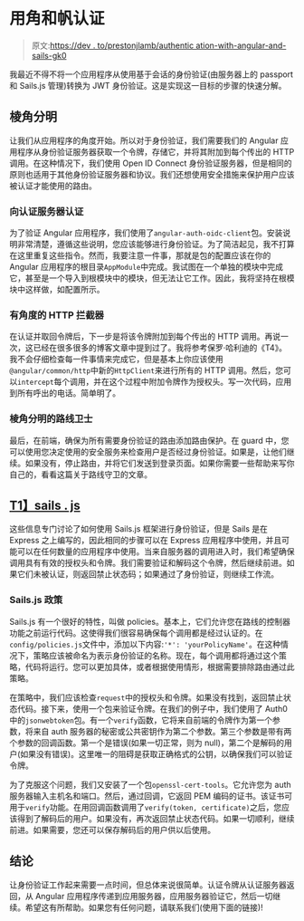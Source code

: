 # 用角和帆认证

> 原文:[https://dev . to/prestonjlamb/authentic ation-with-angular-and-sails-gk0](https://dev.to/prestonjlamb/authentication-with-angular-and-sails-gk0)

我最近不得不将一个应用程序从使用基于会话的身份验证(由服务器上的 passport 和 Sails.js 管理)转换为 JWT 身份验证。这是实现这一目标的步骤的快速分解。

## [](#angular)棱角分明

让我们从应用程序的角度开始。所以对于身份验证，我们需要我们的 Angular 应用程序从身份验证服务器获取一个令牌，存储它，并将其附加到每个传出的 HTTP 调用。在这种情况下，我们使用 Open ID Connect 身份验证服务器，但是相同的原则也适用于其他身份验证服务器和协议。我们还想使用安全措施来保护用户应该被认证才能使用的路由。

### [](#authenticating-with-the-auth-server)向认证服务器认证

为了验证 Angular 应用程序，我们使用了`angular-auth-oidc-client`包。安装说明非常清楚，遵循这些说明，您应该能够进行身份验证。为了简洁起见，我不打算在这里重复这些指令。然而，我要注意一件事，那就是包的配置应该在你的 Angular 应用程序的根目录`AppModule`中完成。我试图在一个单独的模块中完成它，甚至是一个导入到根模块中的模块，但无法让它工作。因此，我将坚持在根模块中这样做，如配置所示。

### [](#angular-http-interceptors)有角度的 HTTP 拦截器

在认证并取回令牌后，下一步是将该令牌附加到每个传出的 HTTP 调用。再说一次，这已经在很多很多的博客文章中提到过了。我将参考保罗·哈利迪的《T4》。我不会仔细检查每一件事情来完成它，但是基本上你应该使用`@angular/common/http`中新的`HttpClient`来进行所有的 HTTP 调用。然后，您可以`intercept`每个调用，并在这个过程中附加令牌作为授权头。写一次代码，应用到所有呼出的电话。简单明了。

### [](#angular-route-guards)棱角分明的路线卫士

最后，在前端，确保为所有需要身份验证的路由添加路由保护。在 guard 中，您可以使用您决定使用的安全服务来检查用户是否经过身份验证。如果是，让他们继续。如果没有，停止路由，并将它们发送到登录页面。如果你需要一些帮助来写你自己的，看看这篇关于路线守卫的文章。

## [T1】sails . js](#sailsjs)

这些信息专门讨论了如何使用 Sails.js 框架进行身份验证，但是 Sails 是在 Express 之上编写的，因此相同的步骤可以在 Express 应用程序中使用，并且可能可以在任何数量的应用程序中使用。当来自服务器的调用进入时，我们希望确保调用具有有效的授权头和令牌。我们需要验证和解码这个令牌，然后继续前进。如果它们未被认证，则返回禁止状态码；如果通过了身份验证，则继续工作流。

### [](#sailsjs-policies)Sails.js 政策

Sails.js 有一个很好的特性，叫做 policies。基本上，它们允许您在路线的控制器功能之前运行代码。这使得我们很容易确保每个调用都是经过认证的。在`config/policies.js`文件中，添加以下内容:`'*': 'yourPolicyName'`。在这种情况下，策略应该被命名为表示身份验证的名称。现在，每个调用都将通过这个策略，代码将运行。您可以更加具体，或者根据使用情形，根据需要排除路由通过此策略。

在策略中，我们应该检查`request`中的授权头和令牌。如果没有找到，返回禁止状态代码。接下来，使用一个包来验证令牌。在我们的例子中，我们使用了 Auth0 中的`jsonwebtoken`包。有一个`verify`函数，它将来自前端的令牌作为第一个参数，将来自 auth 服务器的秘密或公共密钥作为第二个参数。第三个参数是带有两个参数的回调函数。第一个是错误(如果一切正常，则为 null)，第二个是解码的用户(如果没有错误)。这里唯一的阻碍是获取正确格式的公钥，以确保我们可以验证令牌。

为了克服这个问题，我们又安装了一个包`openssl-cert-tools`。它允许您为 auth 服务器输入主机名和端口。然后，通过回调，它返回 PEM 编码的证书。该证书可用于`verify`功能。在用回调函数调用了`verify(token, certificate)`之后，您应该得到了解码后的用户。如果没有，再次返回禁止状态代码。如果一切顺利，继续前进。如果需要，您还可以保存解码后的用户供以后使用。

## [](#conclusion)结论

让身份验证工作起来需要一点时间，但总体来说很简单。认证令牌从认证服务器返回，从 Angular 应用程序传递到应用服务器，应用服务器验证它，然后一切继续。希望这有所帮助。如果您有任何问题，请联系我们(使用下面的链接)!
